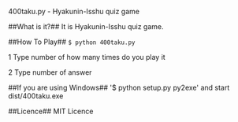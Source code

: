 400taku.py - Hyakunin-Isshu quiz game

##What is it?##
It is Hyakunin-Isshu quiz game.

##How To Play##
`$ python 400taku.py`

1 Type number of how many times do you play it

2 Type number of answer

##If you are using Windows##
'$ python setup.py py2exe'
and start dist/400taku.exe

##Licence##
MIT Licence
